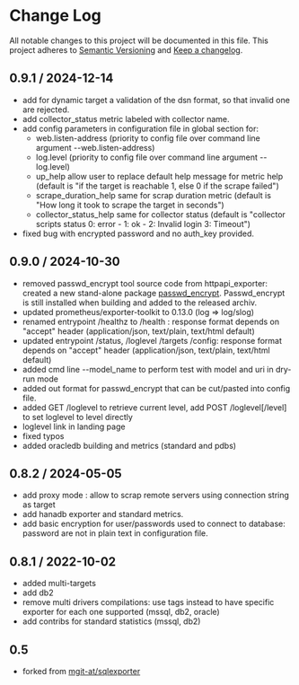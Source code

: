 # Change Log
All notable changes to this project will be documented in this file.
This project adheres to [Semantic Versioning](http://semver.org/) and [Keep a changelog](https://github.com/olivierlacan/keep-a-changelog).

 <!--next-version-placeholder-->
## 0.9.1 / 2024-12-14

- add for dynamic target a validation of the dsn format, so that invalid one are rejected.
- add collector_status metric labeled with collector name.
- add config parameters in configuration file in global section for:
    - web.listen-address (priority to config file over command line argument --web.listen-address)
    - log.level (priority to config file over command line argument --log.level)
    - up_help allow user to replace default help message for metric help (default is "if the target is reachable 1, else 0 if the scrape failed")
    - scrape_duration_help same for scrap duration metric (default is "How long it took to scrape the target in seconds")
    - collector_status_help same for collector status (default is "collector scripts status 0: error - 1: ok - 2: Invalid login 3: Timeout")
- fixed bug with encrypted password and no auth_key provided.

## 0.9.0 / 2024-10-30

- removed passwd_encrypt tool source code from httpapi_exporter: created a new stand-alone package [passwd_encrypt](https://github.com/peekjef72/passwd_encrypt). Passwd_encrypt is still installed when building and added to the released archiv.
- updated prometheus/exporter-toolkit to 0.13.0 (log => log/slog)
- renamed entrypoint /healthz to /health : response format depends on "accept" header (application/json, text/plain, text/html default)
- updated entrypoint /status, /loglevel /targets /config: response format depends on "accept" header (application/json, text/plain, text/html default)
- added cmd line --model_name to perform test with model and uri in dry-run mode
- added out format for passwd_encrypt that can be cut/pasted into config file.
- added GET /loglevel to retrieve current level, add POST /loglevel[/level] to set loglevel to level directly 
- loglevel link in landing page
- fixed typos
- added oracledb building and metrics (standard and pdbs)

## 0.8.2 / 2024-05-05
* add proxy mode : allow to scrap remote servers using connection string as target
* add hanadb exporter and standard metrics.
* add basic encryption for user/passwords used to connect to database: password are not in plain text in configuration file.

## 0.8.1 / 2022-10-02
* added multi-targets
* add db2
* remove multi drivers compilations: use tags instead to have specific exporter for each one supported (mssql, db2, oracle)
* add contribs for standard statistics (mssql, db2)

## 0.5 
* forked from [mgit-at/sqlexporter](https://github.com/mgit-at/sql_exporter/blob/master/README.md)